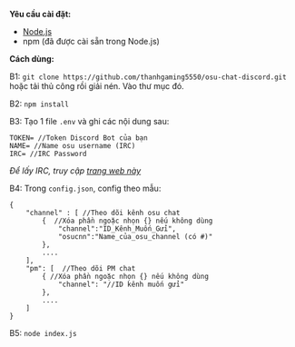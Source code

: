 **Yêu cầu cài đặt:**
- [Node.js](https://nodejs.org/)
- npm (đã được cài sẵn trong Node.js)


**Cách dùng:**

B1: `git clone https://github.com/thanhgaming5550/osu-chat-discord.git` hoặc tải thủ công rồi giải nén. Vào thư mục đó.

B2: `npm install`


B3: Tạo 1 file `.env` và ghi các nội dung sau:
```
TOKEN= //Token Discord Bot của bạn
NAME= //Name osu username (IRC)
IRC= //IRC Password
```
*Để lấy IRC, truy cập [trang web này](https://osu.ppy.sh/p/irc)*


B4: Trong `config.json`, config theo mẫu:
```
{
    "channel" : [ //Theo dõi kênh osu chat
        {  //Xóa phần ngoặc nhọn {} nếu không dùng
            "channel":"ID_Kênh_Muốn_Gửi",
            "osucnn":"Name_của_osu_channel (có #)"
        },
        ....
    ], 
    "pm": [  //Theo dõi PM chat
        { //Xóa phần ngoặc nhọn {} nếu không dùng
            "channel": "//ID kênh muốn gửi"
        },
        ....
    ]
}
```

B5: `node index.js`
